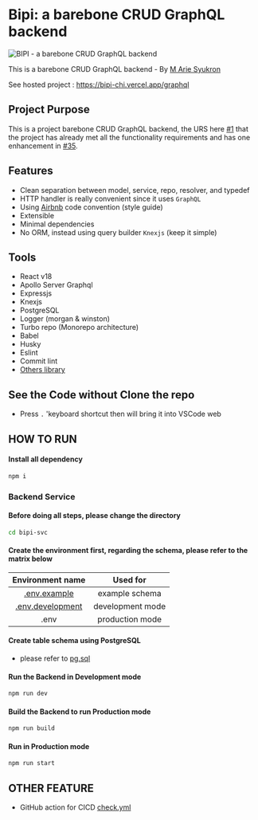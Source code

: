 # Bipi: a barebone CRUD GraphQL backend

![BIPI - a barebone CRUD GraphQL backend](https://user-images.githubusercontent.com/36725290/194747168-babfcfc1-2e29-461a-b66c-a4c95ba70b7e.png)


<div align="left">
  <p>
  This is a barebone CRUD GraphQL backend - By <a href="https://www.linkedin.com/in/ariesyukron/">M Arie Syukron</a>
  </p>
  <p>
  See hosted project : <a href="https://bipi-chi.vercel.app/graphql">https://bipi-chi.vercel.app/graphql</a>
  </p>
</div>


## Project Purpose

This is a project barebone CRUD GraphQL backend, the URS here [#1](https://github.com/syukronarie/bipi/issues/1) that the project has already met all the functionality requirements and has one enhancement in [#35](https://github.com/syukronarie/bipi/issues/33).

## Features

* Clean separation between model, service, repo, resolver, and typedef
* HTTP handler is really convenient since it uses `GraphQL`
* Using [Airbnb](https://github.com/airbnb/javascript) code convention (style guide)
* Extensible
* Minimal dependencies
* No ORM, instead using query builder `Knexjs` (keep it simple)

## Tools

- React v18
- Apollo Server Graphql
- Expressjs
- Knexjs
- PostgreSQL
- Logger (morgan & winston)
- Turbo repo (Monorepo architecture)
- Babel
- Husky
- Eslint
- Commit lint
- [Others library](https://github.com/syukronarie/bipi/blob/master/bipi-svc/package.json)

## See the Code without Clone the repo
- Press `.` 'keyboard shortcut then will bring it into VSCode web

## HOW TO RUN

#### Install all dependency
```bash
npm i
```

### Backend Service
#### Before doing all steps, please change the directory
```bash
cd bipi-svc
```

#### Create the environment first, regarding the schema, please refer to the matrix below

| Environment name                                                                             |Used for                  |
|:--------------------------------------------------------------------------------------------:|:------------------------:|
|[.env.example](https://github.com/syukronarie/bipi/blob/master/bipi-svc/.env.example)         |example schema            |
|[.env.development](https://github.com/syukronarie/bipi/blob/master/bipi-svc/.env.development) |development mode          |
|.env                                                                                          |production mode           |

#### Create table schema using PostgreSQL
- please refer to [pg.sql](https://github.com/syukronarie/bipi/blob/master/bipi-svc/src/config/pg.sql)

#### Run the Backend in Development mode 
```bash
npm run dev
```

#### Build the Backend to run Production mode
```bash
npm run build
```

#### Run in Production mode 
```bash
npm run start
```

## OTHER FEATURE
- GitHub action for CICD [check.yml](./.github/workflows/check.yml)
